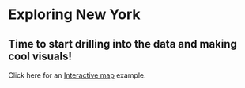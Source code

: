 # Exploring New York

## Time to start drilling into the data and making cool visuals!

Click here for an [Interactive map](http://rpubs.com/cenuno/fy17_newyork_awards) example.
